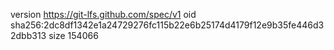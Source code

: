 version https://git-lfs.github.com/spec/v1
oid sha256:2dc8df1342e1a24729276fc115b22e6b25174d4179f12e9b35fe446d32dbb313
size 154066
